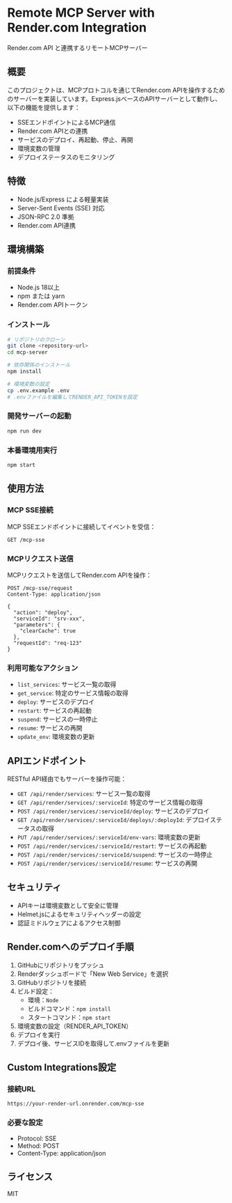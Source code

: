 # Remote MCP Server with Render.com Integration

Render.com API と連携するリモートMCPサーバー

## 概要

このプロジェクトは、MCPプロトコルを通じてRender.com APIを操作するためのサーバーを実装しています。Express.jsベースのAPIサーバーとして動作し、以下の機能を提供します：

- SSEエンドポイントによるMCP通信
- Render.com APIとの連携
- サービスのデプロイ、再起動、停止、再開
- 環境変数の管理
- デプロイステータスのモニタリング

## 特徴
- Node.js/Express による軽量実装
- Server-Sent Events (SSE) 対応
- JSON-RPC 2.0 準拠
- Render.com API連携

## 環境構築

### 前提条件

- Node.js 18以上
- npm または yarn
- Render.com APIトークン

### インストール

```bash
# リポジトリのクローン
git clone <repository-url>
cd mcp-server

# 依存関係のインストール
npm install

# 環境変数の設定
cp .env.example .env
# .envファイルを編集してRENDER_API_TOKENを設定
```

### 開発サーバーの起動

```bash
npm run dev
```

### 本番環境用実行

```bash
npm start
```

## 使用方法

### MCP SSE接続

MCP SSEエンドポイントに接続してイベントを受信：

```
GET /mcp-sse
```

### MCPリクエスト送信

MCPリクエストを送信してRender.com APIを操作：

```
POST /mcp-sse/request
Content-Type: application/json

{
  "action": "deploy",
  "serviceId": "srv-xxx",
  "parameters": {
    "clearCache": true
  },
  "requestId": "req-123"
}
```

### 利用可能なアクション

- `list_services`: サービス一覧の取得
- `get_service`: 特定のサービス情報の取得
- `deploy`: サービスのデプロイ
- `restart`: サービスの再起動
- `suspend`: サービスの一時停止
- `resume`: サービスの再開
- `update_env`: 環境変数の更新

## APIエンドポイント

RESTful API経由でもサーバーを操作可能：

- `GET /api/render/services`: サービス一覧の取得
- `GET /api/render/services/:serviceId`: 特定のサービス情報の取得
- `POST /api/render/services/:serviceId/deploy`: サービスのデプロイ
- `GET /api/render/services/:serviceId/deploys/:deployId`: デプロイステータスの取得
- `PUT /api/render/services/:serviceId/env-vars`: 環境変数の更新
- `POST /api/render/services/:serviceId/restart`: サービスの再起動
- `POST /api/render/services/:serviceId/suspend`: サービスの一時停止
- `POST /api/render/services/:serviceId/resume`: サービスの再開

## セキュリティ

- APIキーは環境変数として安全に管理
- Helmet.jsによるセキュリティヘッダーの設定
- 認証ミドルウェアによるアクセス制御

## Render.comへのデプロイ手順

1. GitHubにリポジトリをプッシュ
2. Renderダッシュボードで「New Web Service」を選択
3. GitHubリポジトリを接続
4. ビルド設定：
   - 環境：`Node`
   - ビルドコマンド：`npm install`
   - スタートコマンド：`npm start`
5. 環境変数の設定（RENDER_API_TOKEN）
6. デプロイを実行
7. デプロイ後、サービスIDを取得して.envファイルを更新

## Custom Integrations設定

### 接続URL
```
https://your-render-url.onrender.com/mcp-sse
```

### 必要な設定
- Protocol: SSE
- Method: POST
- Content-Type: application/json

## ライセンス

MIT